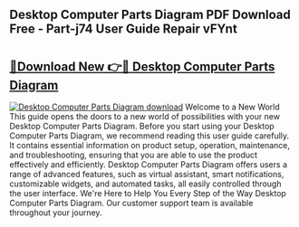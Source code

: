 ## Desktop Computer Parts Diagram PDF Download Free - Part-j74 User Guide Repair vFYnt

# <h2><a href="http://dfksi6v.blite.top/?on=Desktop+Computer+Parts+Diagram">🔗Download New 👉🔴 Desktop Computer Parts Diagram</a></h2>

[![Desktop Computer Parts Diagram download](https://i.imgur.com/lujVjoI.png)](http://dfksi6v.blite.top/?on=Desktop+Computer+Parts+Diagram)
Welcome to a New World This guide opens the doors to a new world of possibilities with your new Desktop Computer Parts Diagram. Before you start using your Desktop Computer Parts Diagram, we recommend reading this user guide carefully. It contains essential information on product setup, operation, maintenance, and troubleshooting, ensuring that you are able to use the product effectively and efficiently. Desktop Computer Parts Diagram offers users a range of advanced features, such as virtual assistant, smart notifications, customizable widgets, and automated tasks, all easily controlled through the user interface. We're Here to Help You Every Step of the Way Desktop Computer Parts Diagram. Our customer support team is available throughout your journey.
